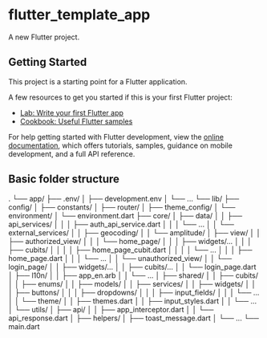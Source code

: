 # flutter_template_app

A new Flutter project.

## Getting Started

This project is a starting point for a Flutter application.

A few resources to get you started if this is your first Flutter project:

- [Lab: Write your first Flutter app](https://docs.flutter.dev/get-started/codelab)
- [Cookbook: Useful Flutter samples](https://docs.flutter.dev/cookbook)

For help getting started with Flutter development, view the
[online documentation](https://docs.flutter.dev/), which offers tutorials,
samples, guidance on mobile development, and a full API reference.

## Basic folder structure
.
└── app/
    ├── .env/
    │   ├── development.env
    │   └── ...
    └── lib/
        ├── config/
        │   ├── constants/
        │   ├── router/
        │   ├── theme_config/
        │   └── environment/
        │       └── environment.dart
        ├── core/
        │   ├── data/
        │   │   ├── api_services/
        │   │   │   ├── auth_api_service.dart
        │   │   │   └── ...
        │   │   └── external_services/
        │   │       ├── geocoding/
        │   │       └── amplitude/
        │   ├── view/
        │   │   ├── authorized_view/
        │   │   │   └── home_page/
        │   │   │       ├── widgets/...
        │   │   │       ├── cubits/
        │   │   │       │   ├── home_page_cubit.dart
        │   │   │       │   └── ...
        │   │   │       ├── home_page.dart
        │   │   │       └── ...
        │   │   └── unauthorized_view/
        │   │       └── login_page/
        │   │           ├── widgets/...
        │   │           ├── cubits/...
        │   │           └── login_page.dart
        │   ├── l10n/
        │   │   ├── app_en.arb
        │   │   └── ...
        │   ├── shared/
        │   │   ├── cubits/
        │   │   ├── enums/
        │   │   ├── models/
        │   │   ├── services/
        │   │   ├── widgets/
        │   │   │   ├── buttons/
        │   │   │   ├── dropdowns/
        │   │   │   ├── input_fields/
        │   │   │   └── ...
        │   │   └── theme/
        │   │       ├── themes.dart
        │   │       ├── input_styles.dart
        │   │       └── ...
        │   └── utils/
        │       ├── api/
        │       │   ├── app_interceptor.dart
        │       │   └── api_response.dart
        │       ├── helpers/
        │       ├── toast_message.dart
        │       └── ...
        └── main.dart
